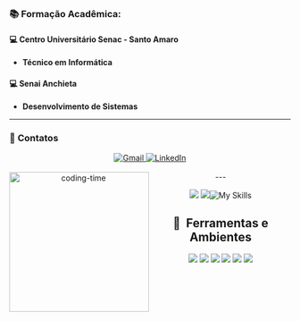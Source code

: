 ### 📚 **Formação Acadêmica:**
#### 💻 **Centro Universitário Senac - Santo Amaro**
- **Técnico em Informática**

#### 💻 **Senai Anchieta**
- **Desenvolvimento de Sistemas**

---

### 📱 **Contatos**
<div align="center">
  <a href="mailto:profissionaljoseh@gmail.com">
    <img src="https://img.shields.io/badge/Gmail-D14836?style=flat-square&logo=gmail&logoColor=white" alt="Gmail">
  </a>
  <a href="https://www.linkedin.com/in/josé-henrique-25568835a" target="_blank">
    <img src="https://img.shields.io/badge/LinkedIn-0077B5?style=flat-square&logo=linkedin&logoColor=white" alt="LinkedIn">
  </a>
</div>

<div align="center"> 
 <div style="display: inline_block"><br>
    <img align="left" height="250" alt="coding-time" src="devGif.gif">
---

<p align="center">
<img src="https://github-readme-stats.vercel.app/api?username=Henriquerssx&show_icons=true&theme=github_dark&hide_border=true&title_color=00ff99&icon_color=00ff99&text_color=ffffff" />
  <img src =" https://github-readme-stats.vercel.app/api/wakatime?username=Henriquerssx/>

   

[![My Skills](https://skillicons.dev/icons?i=java,mysql,git,kotlin,javascript)](https://skillicons.dev)
 </div>
<div>


## 🧰 &nbsp;Ferramentas e Ambientes

<p align="center">
  <img src="https://img.shields.io/badge/IntelliJ%20IDEA-000000?style=for-the-badge&logo=intellijidea&logoColor=white"/>
  <img src="https://img.shields.io/badge/Android%20Studio-3DDC84?style=for-the-badge&logo=androidstudio&logoColor=white"/>
  <img src="https://img.shields.io/badge/VS%20Code-007ACC?style=for-the-badge&logo=visualstudiocode&logoColor=white"/>
  <img src="https://img.shields.io/badge/GitHub-181717?style=for-the-badge&logo=github&logoColor=white"/>
  <img src="https://img.shields.io/badge/Git-F05032?style=for-the-badge&logo=git&logoColor=white"/>
  <img src="https://img.shields.io/badge/Figma-F24E1E?style=for-the-badge&logo=figma&logoColor=white"/>
</p>




